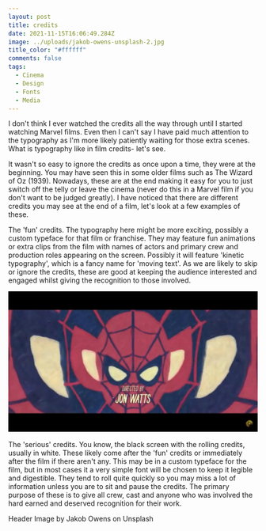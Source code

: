 ```yaml
---
layout: post
title: credits
date: 2021-11-15T16:06:49.284Z
image: ../uploads/jakob-owens-unsplash-2.jpg
title_color: "#ffffff"
comments: false
tags:
  - Cinema
  - Design
  - Fonts
  - Media
---
```

I don't think I ever watched the credits all the way through until I started watching Marvel films. Even then I can't say I have paid much attention to the typography as I'm more likely patiently waiting for those extra scenes. What is typography like in film credits- let's see.

It wasn't so easy to ignore the credits as once upon a time, they were at the beginning. You may have seen this in some older films such as The Wizard of Oz (1939). Nowadays, these are at the end making it easy for you to just switch off the telly or leave the cinema (never do this in a Marvel film if you don't want to be judged greatly). I have noticed that there are different credits you may see at the end of a film, let's look at a few examples of these.

The 'fun' credits. The typography here might be more exciting, possibly a custom typeface for that film or franchise. They may feature fun animations or extra clips from the film with names of actors and primary crew and production roles appearing on the screen. Possibly it will feature 'kinetic typography', which is a fancy name for 'moving text'. As we are likely to skip or ignore the credits, these are good at keeping the audience interested and engaged whilst giving the recognition to those involved. 

![Screenshot from 'Spiderman: Homecoming' film credits](../uploads/spiderman-credits.jpeg)

The 'serious' credits. You know, the black screen with the rolling credits, usually in white. These likely come after the 'fun' credits or immediately after the film if there aren't any. This may be in a custom typeface for the film, but in most cases it a very simple font will be chosen to keep it legible and digestible. They tend to roll quite quickly so you may miss a lot of information unless you are to sit and pause the credits. The primary purpose of these is to give all crew, cast and anyone who was involved the hard earned and deserved recognition for their work.



Header Image by Jakob Owens on Unsplash